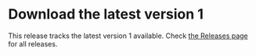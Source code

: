 # Download the latest version 1

This release tracks the latest version 1 available.
Check [the Releases page](https://github.com/DataDog/dd-trace-java/releases/) for all releases.
